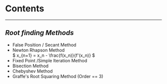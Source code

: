 # Contents
------------------------------------------------
## *Root finding Methods*

* False Position / Secant Method
* Newton Rhapson Method   
$ x_{n+1} = x_n - \frac{f(x_n)}{f'(x_n)} $ 
* Fixed Point /Simple Iteration Method
* Bisection Method
* Chebyshev Method
* Graffe's Root Squaring Method (Order == 3)
